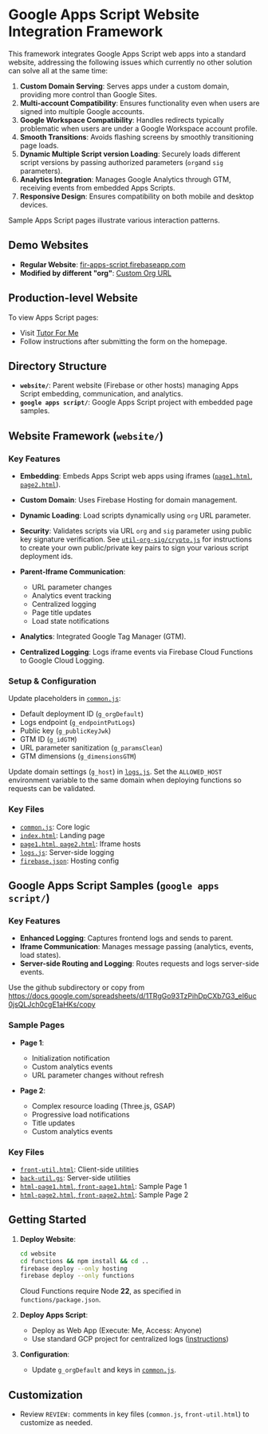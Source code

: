 # Google Apps Script Website Integration Framework 

This framework integrates Google Apps Script web apps into a standard website, addressing the following issues which currently no other solution can solve all at the same time:

1. **Custom Domain Serving**: Serves apps under a custom domain, providing more control than Google Sites.
2. **Multi-account Compatibility**: Ensures functionality even when users are signed into multiple Google accounts.
3. **Google Workspace Compatibility**: Handles redirects typically problematic when users are under a Google Workspace account profile.
4. **Smooth Transitions**: Avoids flashing screens by smoothly transitioning page loads.
5. **Dynamic Multiple Script version Loading**: Securely loads different script versions by passing authorized parameters (`org`and `sig` parameters).
6. **Analytics Integration**: Manages Google Analytics through GTM, receiving events from embedded Apps Scripts.
7. **Responsive Design**: Ensures compatibility on both mobile and desktop devices.

Sample Apps Script pages illustrate various interaction patterns.

## Demo Websites

* **Regular Website**: [fir-apps-script.firebaseapp.com](https://fir-apps-script.firebaseapp.com/)
* **Modified by different "org"**: [Custom Org URL](https://fir-apps-script.firebaseapp.com/?org=AKfycbyJVIXQETRfIbzEC6OALffWAO533GAMJunm2Trc_8KlPR-YI4MPxWZbypvZ83Eqg9kw&sig=JrqbfLZmsf8WlWz5outYUryPRoiINocCTKErUb79Ww8fKcLKYZO4jOyjCWR9h0HbTwsFQn4Wnuu-auBwRBFYNw)

## Production-level Website

To view Apps Script pages:

* Visit [Tutor For Me](https://tutorforme.org)
* Follow instructions after submitting the form on the homepage.

## Directory Structure

* **`website/`**: Parent website (Firebase or other hosts) managing Apps Script embedding, communication, and analytics.
* **`google apps script/`**: Google Apps Script project with embedded page samples.

## Website Framework (`website/`)

### Key Features

* **Embedding**: Embeds Apps Script web apps using iframes ([`page1.html`](website/public/page1.html), [`page2.html`](website/public/page2.html)).
* **Custom Domain**: Uses Firebase Hosting for domain management.
* **Dynamic Loading**: Load scripts dynamically using `org` URL parameter.
* **Security**: Validates scripts via URL `org` and `sig` parameter using public key signature verification. See [`util-org-sig/crypto.js`](util-org-sig/crypto.js) for instructions to create your own public/private key pairs to sign your various script deployment ids.

* **Parent-Iframe Communication**:

  * URL parameter changes
  * Analytics event tracking
  * Centralized logging
  * Page title updates
  * Load state notifications
* **Analytics**: Integrated Google Tag Manager (GTM).
* **Centralized Logging**: Logs iframe events via Firebase Cloud Functions to Google Cloud Logging.

### Setup & Configuration

Update placeholders in [`common.js`](website/public/js/common.js):

* Default deployment ID (`g_orgDefault`)
* Logs endpoint (`g_endpointPutLogs`)
* Public key (`g_publicKeyJwk`)
* GTM ID (`g_idGTM`)
* URL parameter sanitization (`g_paramsClean`)
* GTM dimensions (`g_dimensionsGTM`)

Update domain settings (`g_host`) in [`logs.js`](website/functions/api/logs.js).
Set the `ALLOWED_HOST` environment variable to the same domain when deploying functions so requests can be validated.

### Key Files

* [`common.js`](website/public/js/common.js): Core logic
* [`index.html`](website/public/index.html): Landing page
* [`page1.html`, `page2.html`](website/public/page1.html): Iframe hosts
* [`logs.js`](website/functions/api/logs.js): Server-side logging
* [`firebase.json`](website/firebase.json): Hosting config

## Google Apps Script Samples (`google apps script/`)

### Key Features

* **Enhanced Logging**: Captures frontend logs and sends to parent.
* **Iframe Communication**: Manages message passing (analytics, events, load states).
* **Server-side Routing and Logging**: Routes requests and logs server-side events.

  
Use the github subdirectory or copy from https://docs.google.com/spreadsheets/d/1TRgGo93TzPihDpCXb7G3_eI6uc0jsQLJch0cgE1aHKs/copy

### Sample Pages

* **Page 1**:

  * Initialization notification
  * Custom analytics events
  * URL parameter changes without refresh

* **Page 2**:

  * Complex resource loading (Three.js, GSAP)
  * Progressive load notifications
  * Title updates
  * Custom analytics events

### Key Files

* [`front-util.html`](google%20apps%20script/front-util.html): Client-side utilities
* [`back-util.gs`](google%20apps%20script/back-util.gs): Server-side utilities
* [`html-page1.html`, `front-page1.html`](google%20apps%20script/html-page1.html): Sample Page 1
* [`html-page2.html`, `front-page2.html`](google%20apps%20script/html-page2.html): Sample Page 2

## Getting Started

1. **Deploy Website**:

   ```sh
   cd website
   cd functions && npm install && cd ..
   firebase deploy --only hosting
   firebase deploy --only functions
   ```
   Cloud Functions require Node **22**, as specified in `functions/package.json`.

2. **Deploy Apps Script**:

   * Deploy as Web App (Execute: Me, Access: Anyone)
   * Use standard GCP project for centralized logs ([instructions](https://developers.google.com/apps-script/guides/cloud-platform-projects#standard))

3. **Configuration**:

   * Update `g_orgDefault` and keys in [`common.js`](website/public/js/common.js).

## Customization

* Review `REVIEW:` comments in key files (`common.js`, `front-util.html`) to customize as needed.
